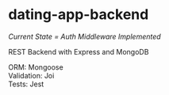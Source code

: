 # dating-app-backend
<i>Current State = Auth Middleware Implemented</i>

REST Backend with Express and MongoDB

ORM: Mongoose <br>
Validation: Joi <br>
Tests: Jest
